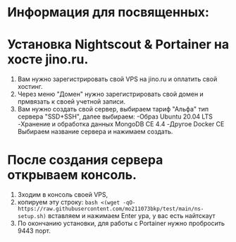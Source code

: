 # Информация для посвященных:
# Установка Nightscout & Portainer на хосте jino.ru.
1. Вам нужно зарегистрировать свой VPS на jino.ru и оплатить свой хостинг.
2. Через меню "Домен" нужно зарегистрировать свой домен и прмвязать к своей учетной записи.
3. Вам нужно создать свой сервер, выбираем тариф "Альфа" тип сервера "SSD+SSH", далее выбираем:
-Образ Ubuntu 20.04 LTS
-Хранение и обработка данных MongoDB CE 4.4
-Другое Docker CE
Выбираем название сервера и нажимаем создать.

# После создания сервера открываем консоль.

1. Зходим в консоль своей VPS,
2. копируем эту строку: `bash <(wget -qO- https://raw.githubusercontent.com/mo211073bkp/test/main/ns-setup.sh)`
вставляем и нажимаем Enter
ура, у вас есть найтскаут
3. По окончанию установки, для работы с Portainer нужно пробросить 9443 порт.
